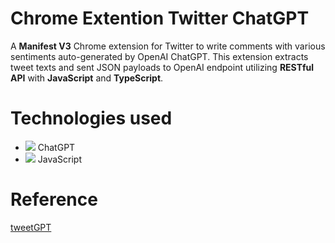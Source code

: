 # Chrome Extention Twitter ChatGPT
 A **Manifest V3** Chrome extension for Twitter to write comments with various sentiments auto-generated by OpenAI ChatGPT. This extension extracts tweet texts and sent JSON payloads to OpenAI endpoint utilizing **RESTful API** with **JavaScript** and **TypeScript**.
 
# Technologies used
<!-- [![My Skills](https://skillicons.dev/icons?i=py,flask,react,js,html,mysql,mongodb&perline=10)](https://skillicons.dev) -->

- ![](https://github.com/WilliamGQW/Chrome-Extention-Twitter-OpenAI/blob/main/icons/openai-32.png) ChatGPT
- ![](https://skillicons.dev/icons?i=js&perline=10) JavaScript
 

 
 
# Reference
[tweetGPT](https://github.com/yaroslav-n/tweetGPT)
